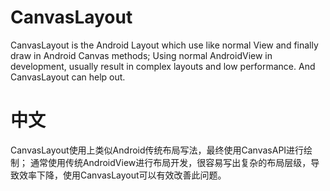 # CanvasLayout

CanvasLayout is the Android Layout which use like normal View and finally draw in Android Canvas methods;
Using normal AndroidView in development, usually result in complex layouts and low performance. And CanvasLayout can help out.

# 中文
CanvasLayout使用上类似Android传统布局写法，最终使用CanvasAPI进行绘制；
通常使用传统AndroidView进行布局开发，很容易写出复杂的布局层级，导致效率下降，使用CanvasLayout可以有效改善此问题。

